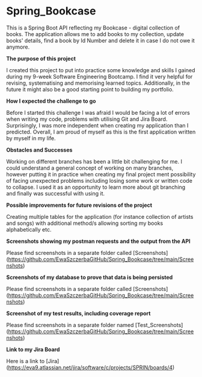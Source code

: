 # Spring_Bookcase

This is a Spring Boot API reflecting my Bookcase - digital collection of books. 
The application allows me to add books to my collection, update books' details, find a book by Id Number and delete it in case I do not owe it anymore.

**The purpose of this project**

I created this project to put into practice some knowledge and skills I gained during my 9-week Software Engineering Bootcamp. 
I find it very helpful for revising, systematising and memorising learned topics. Additionally, in the future it might also be a good starting point to building my portfolio.

**How I expected the challenge to go**

Before I started this challenge I was afraid I would be facing a lot of errors when writing my code, problems with utilising Git and Jira Board. 
Surprisingly, I was more independent when creating my application than I predicted. Overall, I am proud of myself as this is the first application written by myself in my life.

**Obstacles and Successes**

Working on different branches has been a little bit challenging for me. 
I could understand a general concept of working on many branches, however putting it in practice when creating my final project ment possibility of facing unexpected problems including losing some work or written code to collapse. I used it as an opportunity to learn more about git branching and finally was successful with using it. 

**Possible improvements for future revisions of the project**

Creating multiple tables for the application (for instance collection of artists and songs) with additional method/s allowing sorting my books alphabetically etc.

**Screenshots showing my postman requests and the output from the API**

Please find screenshots in a separate folder called [Screenshots] 
(https://github.com/EwaSzczerbaGitHub/Spring_Bookcase/tree/main/Screenshots)

**Screenshots of my database to prove that data is being persisted** 

Please find screenshots in a separate folder called [Screenshots]
(https://github.com/EwaSzczerbaGitHub/Spring_Bookcase/tree/main/Screenshots)

**Screenshot of my test results, including coverage report**

 Please find screenshots in a separate folder named [Test_Screenshots] 
 (https://github.com/EwaSzczerbaGitHub/Spring_Bookcase/tree/main/Screenshots)

**Link to my Jira Board**

Here is a link to [Jira] (https://eva9.atlassian.net/jira/software/c/projects/SPRIN/boards/4)

